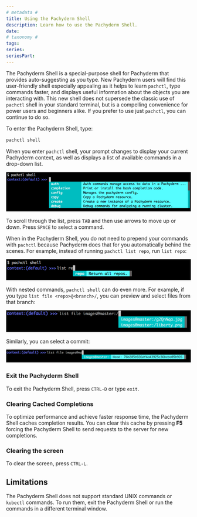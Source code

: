 ```yaml
---
# metadata # 
title: Using the Pachyderm Shell
description: Learn how to use the Pachyderm Shell.
date: 
# taxonomy #
tags: 
series:
seriesPart:
---
```


The Pachyderm Shell is a special-purpose shell for Pachyderm that provides
auto-suggesting as you type. New Pachyderm users will find this user-friendly
shell especially appealing as it helps to learn `pachctl`, type commands
faster, and displays useful information about the objects you are interacting
with. This new shell does not supersede the classic use of `pachctl` shell
in your standard terminal, but is a compelling convenience for power users
and beginners alike. If you prefer to use just `pachctl`, you can continue to
do so.

To enter the Pachyderm Shell, type:

```s
pachctl shell
```

When you enter `pachctl` shell, your prompt changes to display your current
Pachyderm context, as well as displays a list of available commands in a
drop-down list.

![Pachyderm Shell](../../assets/images/s_pach_shell.png)

To scroll through the list, press `TAB` and then use arrows to move up or
down. Press `SPACE` to select a command.

When in the Pachyderm Shell, you do not need to prepend your commands with
`pachctl` because Pachyderm does that for you automatically behind the
scenes. For example, instead of running `pachctl list repo`, run `list
repo`:

![Pachyderm Shell list repo](../../assets/images/s_pach_shell_list_repo.png)

With nested commands, `pachctl shell` can do even more. For example, if you
type `list file <repo>@<branch>/`, you can preview and select files from that
branch:

![Pachyderm Shell list file](../../assets/images/s_pach_shell_list_file.png)

Similarly, you can select a commit:

![Pachyderm Shell list commit](../../assets/images/s_pach_shell_list_commit.png)

### Exit the Pachyderm Shell

To exit the Pachyderm Shell, press `CTRL-D` or type `exit`.

### Clearing Cached Completions

To optimize performance and achieve faster response time,
the Pachyderm Shell caches completion results. You can clear this cache
by pressing **F5** forcing the Pachyderm Shell to send requests to the
server for new completions.

### Clearing the screen

To clear the screen, press `CTRL-L`.

## Limitations

The Pachyderm Shell does not support standard UNIX commands or `kubectl` commands.
To run them, exit the Pachyderm Shell or run the commands in a different terminal
window.
